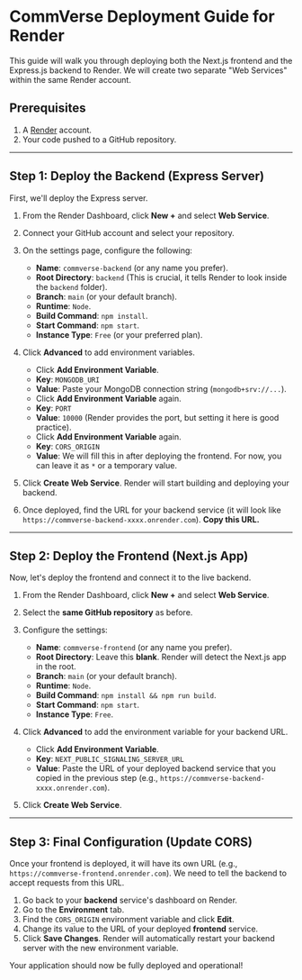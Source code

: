 # CommVerse Deployment Guide for Render

This guide will walk you through deploying both the Next.js frontend and the Express.js backend to Render. We will create two separate "Web Services" within the same Render account.

## Prerequisites

1.  A [Render](https://render.com/) account.
2.  Your code pushed to a GitHub repository.

---

## Step 1: Deploy the Backend (Express Server)

First, we'll deploy the Express server.

1.  From the Render Dashboard, click **New +** and select **Web Service**.
2.  Connect your GitHub account and select your repository.
3.  On the settings page, configure the following:
    *   **Name**: `commverse-backend` (or any name you prefer).
    *   **Root Directory**: `backend` (This is crucial, it tells Render to look inside the `backend` folder).
    *   **Branch**: `main` (or your default branch).
    *   **Runtime**: `Node`.
    *   **Build Command**: `npm install`.
    *   **Start Command**: `npm start`.
    *   **Instance Type**: `Free` (or your preferred plan).

4.  Click **Advanced** to add environment variables.
    *   Click **Add Environment Variable**.
    *   **Key**: `MONGODB_URI`
    *   **Value**: Paste your MongoDB connection string (`mongodb+srv://...`).
    *   Click **Add Environment Variable** again.
    *   **Key**: `PORT`
    *   **Value**: `10000` (Render provides the port, but setting it here is good practice).
    *   Click **Add Environment Variable** again.
    *   **Key**: `CORS_ORIGIN`
    *   **Value**: We will fill this in after deploying the frontend. For now, you can leave it as `*` or a temporary value.

5.  Click **Create Web Service**. Render will start building and deploying your backend.

6.  Once deployed, find the URL for your backend service (it will look like `https://commverse-backend-xxxx.onrender.com`). **Copy this URL.**

---

## Step 2: Deploy the Frontend (Next.js App)

Now, let's deploy the frontend and connect it to the live backend.

1.  From the Render Dashboard, click **New +** and select **Web Service**.
2.  Select the **same GitHub repository** as before.
3.  Configure the settings:
    *   **Name**: `commverse-frontend` (or any name you prefer).
    *   **Root Directory**: Leave this **blank**. Render will detect the Next.js app in the root.
    *   **Branch**: `main` (or your default branch).
    *   **Runtime**: `Node`.
    *   **Build Command**: `npm install && npm run build`.
    *   **Start Command**: `npm start`.
    *   **Instance Type**: `Free`.

4.  Click **Advanced** to add the environment variable for your backend URL.
    *   Click **Add Environment Variable**.
    *   **Key**: `NEXT_PUBLIC_SIGNALING_SERVER_URL`
    *   **Value**: Paste the URL of your deployed backend service that you copied in the previous step (e.g., `https://commverse-backend-xxxx.onrender.com`).

5.  Click **Create Web Service**.

---

## Step 3: Final Configuration (Update CORS)

Once your frontend is deployed, it will have its own URL (e.g., `https://commverse-frontend.onrender.com`). We need to tell the backend to accept requests from this URL.

1.  Go back to your **backend** service's dashboard on Render.
2.  Go to the **Environment** tab.
3.  Find the `CORS_ORIGIN` environment variable and click **Edit**.
4.  Change its value to the URL of your deployed **frontend** service.
5.  Click **Save Changes**. Render will automatically restart your backend server with the new environment variable.

Your application should now be fully deployed and operational!
